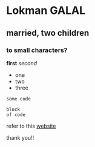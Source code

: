 # Lokman GALAL

## married, two children

### to small characters?

**first**
*second*

- one
- two
- three

`some code`


```
block
of code
```


refer to this [website](www.google.fr)

thank you!!
